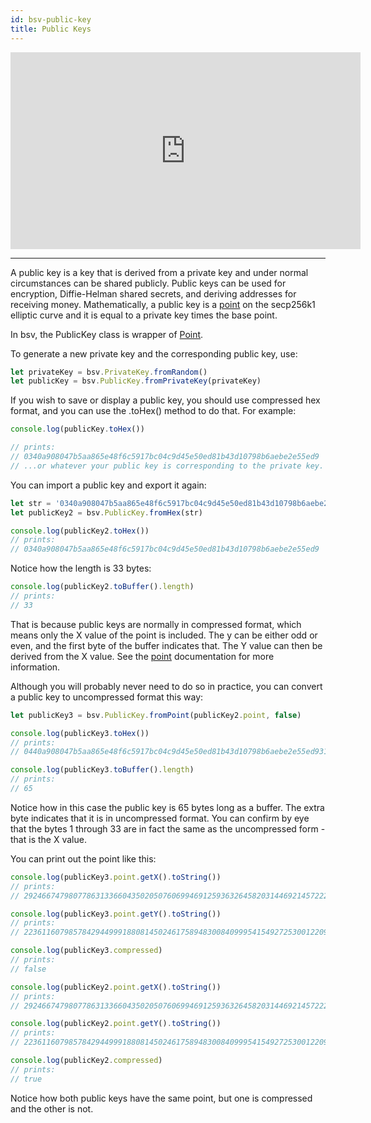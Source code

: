 ```yaml
---
id: bsv-public-key
title: Public Keys
---
```


<iframe width="560" height="315" src="https://www.youtube.com/embed/wYpifoXE7H0" frameborder="0" allow="accelerometer; autoplay; encrypted-media; gyroscope; picture-in-picture" allowfullscreen></iframe>

--------------------------------

A public key is a key that is derived from a private key and under normal
circumstances can be shared publicly. Public keys can be used for encryption,
Diffie-Helman shared secrets, and deriving addresses for receiving money.
Mathematically, a public key is a [point](./bsv-point.md) on the secp256k1
elliptic curve and it is equal to a private key times the  base point.

In bsv, the PublicKey class is wrapper of [Point](./bsv-point.md).

To generate a new private key and the corresponding public key, use:

```javascript
let privateKey = bsv.PrivateKey.fromRandom()
let publicKey = bsv.PublicKey.fromPrivateKey(privateKey)
```

If you wish to save or display a public key, you should use compressed hex
format, and you can use the .toHex() method to do that. For example:

```javascript
console.log(publicKey.toHex())

// prints:
// 0340a908047b5aa865e48f6c5917bc04c9d45e50ed81b43d10798b6aebe2e55ed9
// ...or whatever your public key is corresponding to the private key.
```

You can import a public key and export it again:
```javascript
let str = '0340a908047b5aa865e48f6c5917bc04c9d45e50ed81b43d10798b6aebe2e55ed9'
let publicKey2 = bsv.PublicKey.fromHex(str)

console.log(publicKey2.toHex())
// prints:
// 0340a908047b5aa865e48f6c5917bc04c9d45e50ed81b43d10798b6aebe2e55ed9
```

Notice how the length is 33 bytes:
```javascript
console.log(publicKey2.toBuffer().length)
// prints:
// 33
```

That is because public keys are normally in compressed format, which means only
the X value of the point is included. The y can be either odd or even, and the
first byte of the buffer indicates that. The Y value can then be derived from
the X value. See the [point](./bsv-point.md) documentation for more information.

Although you will probably never need to do so in practice, you can convert a
public key to uncompressed format this way:

```javascript
let publicKey3 = bsv.PublicKey.fromPoint(publicKey2.point, false)

console.log(publicKey3.toHex())
// prints:
// 0440a908047b5aa865e48f6c5917bc04c9d45e50ed81b43d10798b6aebe2e55ed9316ff7efb4bad174108f7d8d68635178c5f93145ab30dca239d815f8ac8a2e4b

console.log(publicKey3.toBuffer().length)
// prints:
// 65
```

Notice how in this case the public key is 65 bytes long as a buffer. The extra
byte indicates that it is in uncompressed format. You can confirm by eye that
the bytes 1 through 33 are in fact the same as the uncompressed form - that is
the X value.

You can print out the point like this:

```javascript
console.log(publicKey3.point.getX().toString())
// prints:
// 29246674798077863133660435020507606994691259363264582031446921457222776348377

console.log(publicKey3.point.getY().toString())
// prints:
// 22361160798578429449991880814502461758948300840999541549272530012209202998859

console.log(publicKey3.compressed)
// prints:
// false

console.log(publicKey2.point.getX().toString())
// prints:
// 29246674798077863133660435020507606994691259363264582031446921457222776348377

console.log(publicKey2.point.getY().toString())
// prints:
// 22361160798578429449991880814502461758948300840999541549272530012209202998859

console.log(publicKey2.compressed)
// prints:
// true
```

Notice how both public keys have the same point, but one is compressed and the
other is not.
